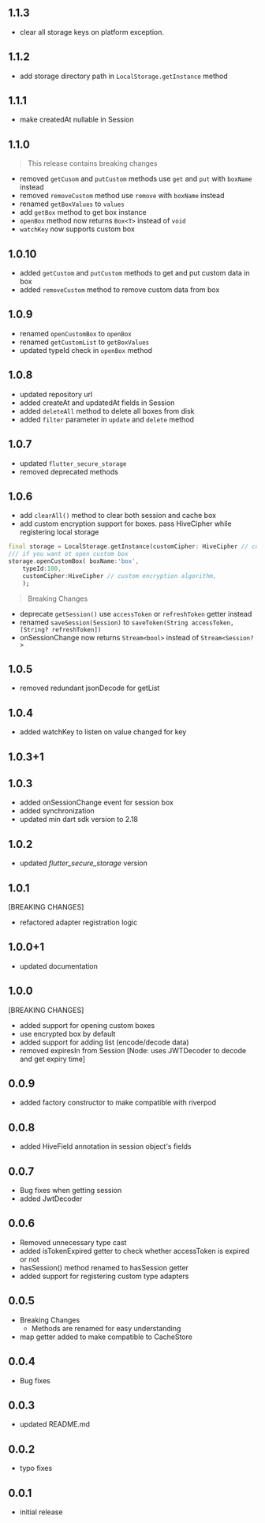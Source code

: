 ## 1.1.3

- clear all storage keys on platform exception.

## 1.1.2

- add storage directory path in `LocalStorage.getInstance` method

## 1.1.1

- make createdAt nullable in Session

## 1.1.0

> This release contains breaking changes

- removed `getCusom` and `putCustom` methods use `get` and `put` with `boxName` instead
- removed `removeCustom` method use `remove` with `boxName` instead
- renamed `getBoxValues` to `values`
- add `getBox` method to get box instance
- `openBox` method now returns `Box<T>` instead of `void`
- `watchKey` now supports custom box

## 1.0.10

- added `getCustom` and `putCustom` methods to get and put custom data in box
- added `removeCustom` method to remove custom data from box

## 1.0.9

- renamed `openCustomBox` to `openBox`
- renamed `getCustomList` to `getBoxValues`
- updated typeId check in `openBox` method

## 1.0.8

- updated repository url
- added createAt and updatedAt fields in Session
- added `deleteAll` method to delete all boxes from disk
- added `filter` parameter in `update` and `delete` method

## 1.0.7

- updated `flutter_secure_storage`
- removed deprecated methods

## 1.0.6

- add `clearAll()` method to clear both session and cache box
- add custom encryption support for boxes. pass HiveCipher while registering local storage

```dart
final storage = LocalStorage.getInstance(customCipher: HiveCipher // custom encryption algorithm,)
/// if you want ot open custom box
storage.openCustomBox( boxName:'box',
    typeId:100,
    customCipher:HiveCipher // custom encryption algorithm,
    );
```

> Breaking Changes

- deprecate `getSession()` use `accessToken` or `refreshToken` getter instead
- renamed `saveSession(Session)` to `saveToken(String accessToken,[String? refreshToken])`
- onSessionChange now returns `Stream<bool>` instead of `Stream<Session?>`

## 1.0.5

- removed redundant jsonDecode for getList

## 1.0.4

- added watchKey to listen on value changed for key

## 1.0.3+1

## 1.0.3

- added onSessionChange event for session box
- added synchronization
- updated min dart sdk version to 2.18

## 1.0.2

- updated _flutter_secure_storage_ version

## 1.0.1

[BREAKING CHANGES]

- refactored adapter registration logic

## 1.0.0+1

- updated documentation

## 1.0.0

[BREAKING CHANGES]

- added support for opening custom boxes
- use encrypted box by default
- added support for adding list (encode/decode data)
- removed expiresIn from Session [Node: uses JWTDecoder to decode and get expiry time]

## 0.0.9

- added factory constructor to make compatible with riverpod

## 0.0.8

- added HiveField annotation in session object's fields

## 0.0.7

- Bug fixes when getting session
- added JwtDecoder

## 0.0.6

- Removed unnecessary type cast
- added isTokenExpired getter to check whether accessToken is expired or not
- hasSession() method renamed to hasSession getter
- added support for registering custom type adapters

## 0.0.5

- Breaking Changes
  - Methods are renamed for easy understanding
- map getter added to make compatible to CacheStore

## 0.0.4

- Bug fixes

## 0.0.3

- updated README.md

## 0.0.2

- typo fixes

## 0.0.1

- initial release
